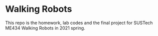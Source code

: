 # Walking Robots

This repo is the homework, lab codes and the final project for SUSTech ME434 Walking Robots in 2021 spring.